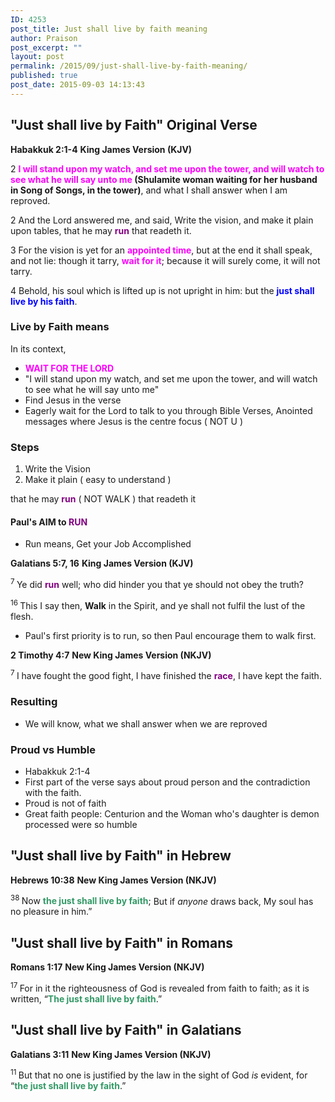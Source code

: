 ```yaml
---
ID: 4253
post_title: Just shall live by faith meaning
author: Praison
post_excerpt: ""
layout: post
permalink: /2015/09/just-shall-live-by-faith-meaning/
published: true
post_date: 2015-09-03 14:13:43
---
```

<h2>"Just shall live by Faith" Original Verse</h2>
<strong>Habakkuk 2:1-4</strong>
<strong> King James Version (KJV)</strong>

2 <span style="color: #ff00ff;"><strong>I will stand upon my watch, and set me upon the tower, and will watch to see what he will say unto me </strong></span><strong>(</strong><strong>Shulamite woman waiting for her husband in Song of Songs, in the tower)</strong>, and what I shall answer when I am reproved.

2 And the Lord answered me, and said, Write the vision, and make it plain upon tables, that he may <span style="color: #800080;"><strong>run</strong> </span>that readeth it.

3 For the vision is yet for an <span style="color: #ff00ff;"><strong>appointed time</strong></span>, but at the end it shall speak, and not lie: though it tarry, <span style="color: #ff00ff;"><strong>wait for it</strong></span>; because it will surely come, it will not tarry.

4 Behold, his soul which is lifted up is not upright in him: but the <span style="color: #0000ff;"><strong>just shall live by his faith</strong></span>.
<h3>Live by Faith means</h3>
In its context,
<ul>
	<li><span style="color: #ff00ff;"><strong>WAIT FOR THE LORD</strong></span></li>
	<li>"I will stand upon my watch, and set me upon the tower, and will watch to see what he will say unto me"</li>
	<li>Find Jesus in the verse</li>
	<li>Eagerly wait for the Lord to talk to you through Bible Verses, Anointed messages where Jesus is the centre focus ( NOT U )</li>
</ul>
<h3>Steps</h3>
<ol>
	<li>Write the Vision</li>
	<li>Make it plain ( easy to understand )</li>
</ol>
that he may <span style="color: #800080;"><strong>run</strong> </span>( NOT WALK ) that readeth it
<h4>Paul's AIM to <span style="color: #800080;">RUN</span></h4>
<ul>
	<li>Run means, Get your Job Accomplished</li>
</ul>
<strong>Galatians 5:7, 16</strong>
<strong> King James Version (KJV)</strong>

<span id="en-KJV-29170" class="text Gal-5-7"><sup class="versenum">7 </sup>Ye did <span style="color: #800080;"><strong>run</strong> </span>well; who did hinder you that ye should not obey the truth?</span>

<sup class="versenum">16 </sup>This I say then, <strong>Walk</strong> in the Spirit, and ye shall not fulfil the lust of the flesh.
<ul>
	<li>Paul's first priority is to run, so then Paul encourage them to walk first.</li>
</ul>
<strong>2 Timothy 4:7</strong>
<strong> New King James Version (NKJV)</strong>

<span id="en-NKJV-29878" class="text 2Tim-4-7"><sup class="versenum">7 </sup>I have fought the good fight, I have finished the <span style="color: #800080;"><strong>race</strong></span>, I have kept the faith.</span>
<h3>Resulting</h3>
<ul>
	<li>We will know, what we shall answer when we are reproved</li>
</ul>
<h3><strong>Proud vs Humble</strong></h3>
<ul>
	<li>Habakkuk 2:1-4</li>
	<li>First part of the verse says about proud person and the contradiction with the faith.</li>
	<li>Proud is not of faith</li>
	<li>Great faith people: Centurion and the Woman who's daughter is demon processed were so humble</li>
</ul>
<h2>"Just shall live by Faith" in Hebrew</h2>
<div class="poetry">
<p class="line"><strong>Hebrews 10:38</strong>
<strong> New King James Version (NKJV)</strong></p>
<p class="line"><span id="en-NKJV-30172" class="text Heb-10-38"><sup class="versenum">38 </sup><span class="oblique">Now <span style="color: #339966;"><strong>the</strong></span></span><span style="color: #339966;"><strong> </strong></span><span class="oblique"><span style="color: #339966;"><strong>just shall live by faith</strong></span>;</span></span>
<span class="text Heb-10-38"><span class="oblique">But if</span> <i>anyone</i> <span class="oblique">draws back,</span></span>
<span class="text Heb-10-38"><span class="oblique">My soul has no pleasure in him.”</span></span></p>

</div>
<h2>"Just shall live by Faith" in Romans</h2>
<strong>Romans 1:17</strong>
<strong> New King James Version (NKJV)</strong>

<span id="en-NKJV-27948" class="text Rom-1-17"><sup class="versenum">17 </sup>For in it the righteousness of God is revealed from faith to faith; as it is written, <span class="oblique">“<span style="color: #339966;"><strong>The just shall live by faith</strong></span>.”</span></span>
<h2>"Just shall live by Faith" in Galatians</h2>
<strong>Galatians 3:11</strong>
<strong> New King James Version (NKJV)</strong>

<span id="en-NKJV-29114" class="text Gal-3-11"><sup class="versenum">11 </sup>But that no one is justified by the law in the sight of God <i>is</i> evident, for <span class="oblique">“<span style="color: #339966;"><strong>the just shall live by faith</strong></span>.”</span></span>